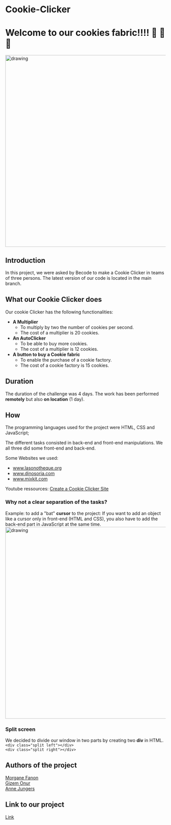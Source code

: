 # Cookie-Clicker

# Welcome to our cookies fabric!!!! :jack_o_lantern: :ghost: :cookie:

<img src="https://www.dish-works.com/wp-content/uploads/Ghost-cookies.gif" alt="drawing" width="700" height="600"/>


## Introduction
In this project, we were asked by Becode to make a Cookie Clicker in teams of three persons.
The latest version of our code is located in the main branch.


## What our Cookie Clicker does
Our cookie Clicker has the following functionalities:

*  **A Multiplier** 
    + To multiply by two the number of cookies per second.
    + The cost of a multiplier is 20 cookies.
* **An AutoClicker**
    + To be able to buy more cookies.
    + The cost of a multiplier is 12 cookies.
* **A button to buy a Cookie fabric**
    + To enable the purchase of a cookie factory.
    + The cost of a cookie factory is 15 cookies.



## Duration
The duration of the challenge was 4 days. The work has been performed **remotely** but also **on location** (1 day).

## How
The programming languages used for the project were HTML, CSS and JavaScript;

The different tasks consisted in back-end and front-end manipulations. We all three did some front-end and back-end. 

Some Websites we used:
* www.lasonotheque.org 
* www.dinosoria.com
* www.mixkit.com

Youtube ressources:
[Create a Cookie Clicker Site](https://www.youtube.com/watch?v=uUgOBe_wb6E&t=690s)

### Why not a clear separation of the tasks? 
Example: to add a "bat" **cursor** to the project:
If you want to add an object like a cursor only in front-end (HTML and CSS), you also have to add the back-end part in JavaScript at the same time. 
<img src="https://ih1.redbubble.net/image.1418530429.9945/poster,840x830,f8f8f8-pad,1000x1000,f8f8f8.jpg" alt="drawing" width="900" height="600"/>


### Split screen
We decided to divide our window in two parts by creating two **div** in HTML. \
`<div class="split left"></div>` \
`<div class="split right"></div>`

## Authors of the project

[Morgane Fanon](https://github.com/MorganeFanon) \
[Gizem Onur](https://github.com/GizemOnur) \
[Anne Jungers](https://github.com/annejungers)

## Link to our project

[Link](https://annejungers.github.io/Cookieclicker/)